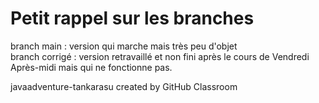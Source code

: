# Petit rappel sur les branches
branch main : version qui marche mais très peu d'objet   
branch corrigé : version retravaillé et non fini après le cours de Vendredi Après-midi mais qui ne fonctionne pas.

javaadventure-tankarasu created by GitHub Classroom
